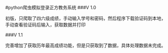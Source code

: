 #python爬虫模拟登录正方教务系统
###V 1.0 

初版，只爬取了四六级成绩，手动输入学号和密码，然后程序下载验证码到本地，手动查看验证码后输入，获取数据并打印

###V 1.1

完善增加了获取历年最高成绩功能，但是只获取到了数据，具体处理数据未完成。